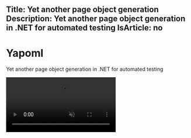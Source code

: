 Title: Yet another page object generation
Description: Yet another page object generation in .NET for automated testing
IsArticle: no
---

<div class="px-4 py-5 my-5 text-center">
    <h1 class="display-5 fw-bold">Yapoml</h1>
    <p class="display-6">
        Yet another page object generation in .NET for automated testing
    </p>
</div>

<div class="row py-3 justify-content-center">
    <video controls autoplay muted>
        <source src="img/Promo.mp4" type="video/mp4" />
        Sorry, your browser doesn't support embedded videos.
    </video>
</div>
